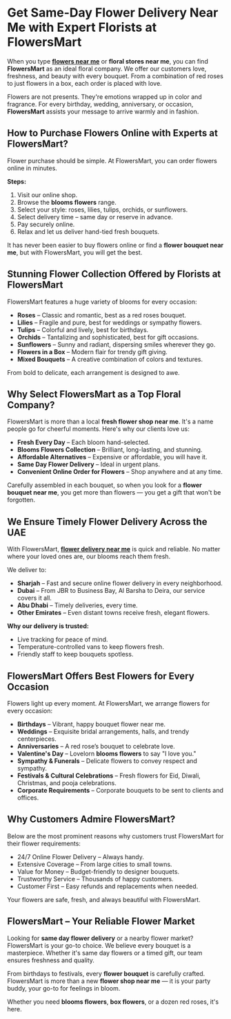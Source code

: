 # Get Same-Day Flower Delivery Near Me with Expert Florists at FlowersMart

When you type [**flowers near me**](https://flowersmart.ae/) or **floral stores near me**, you can find **FlowersMart** as an ideal floral company. We offer our customers love, freshness, and beauty with every bouquet. From a combination of red roses to just flowers in a box, each order is placed with love.  

Flowers are not presents. They're emotions wrapped up in color and fragrance. For every birthday, wedding, anniversary, or occasion, **FlowersMart** assists your message to arrive warmly and in fashion.

## How to Purchase Flowers Online with Experts at FlowersMart?

Flower purchase should be simple. At FlowersMart, you can order flowers online in minutes.

**Steps:**

1. Visit our online shop.  
2. Browse the **blooms flowers** range.  
3. Select your style: roses, lilies, tulips, orchids, or sunflowers.  
4. Select delivery time – same day or reserve in advance.  
5. Pay securely online.  
6. Relax and let us deliver hand-tied fresh bouquets.  

It has never been easier to buy flowers online or find a **flower bouquet near me**, but with FlowersMart, you will get the best.

## Stunning Flower Collection Offered by Florists at FlowersMart

FlowersMart features a huge variety of blooms for every occasion:

- **Roses** – Classic and romantic, best as a red roses bouquet.  
- **Lilies** – Fragile and pure, best for weddings or sympathy flowers.  
- **Tulips** – Colorful and lively, best for birthdays.  
- **Orchids** – Tantalizing and sophisticated, best for gift occasions.  
- **Sunflowers** – Sunny and radiant, dispersing smiles wherever they go.  
- **Flowers in a Box** – Modern flair for trendy gift giving.  
- **Mixed Bouquets** – A creative combination of colors and textures.  

From bold to delicate, each arrangement is designed to awe.

## Why Select FlowersMart as a Top Floral Company?

FlowersMart is more than a local **fresh flower shop near me**. It's a name people go for cheerful moments. Here's why our clients love us:

- **Fresh Every Day** – Each bloom hand-selected.  
- **Blooms Flowers Collection** – Brilliant, long-lasting, and stunning.  
- **Affordable Alternatives** – Expensive or affordable, you will have it.  
- **Same Day Flower Delivery** – Ideal in urgent plans.  
- **Convenient Online Order for Flowers** – Shop anywhere and at any time.  

Carefully assembled in each bouquet, so when you look for a **flower bouquet near me**, you get more than flowers — you get a gift that won't be forgotten.

## We Ensure Timely Flower Delivery Across the UAE

With FlowersMart, [**flower delivery near me**](https://flowersmart.ae/) is quick and reliable. No matter where your loved ones are, our blooms reach them fresh.

We deliver to:

- **Sharjah** – Fast and secure online flower delivery in every neighborhood.  
- **Dubai** – From JBR to Business Bay, Al Barsha to Deira, our service covers it all.  
- **Abu Dhabi** – Timely deliveries, every time.  
- **Other Emirates** – Even distant towns receive fresh, elegant flowers.  

**Why our delivery is trusted:**

- Live tracking for peace of mind.  
- Temperature-controlled vans to keep flowers fresh.  
- Friendly staff to keep bouquets spotless.  

## FlowersMart Offers Best Flowers for Every Occasion

Flowers light up every moment. At FlowersMart, we arrange flowers for every occasion:

- **Birthdays** – Vibrant, happy bouquet flower near me.  
- **Weddings** – Exquisite bridal arrangements, halls, and trendy centerpieces.  
- **Anniversaries** – A red rose’s bouquet to celebrate love.  
- **Valentine's Day** – Lovelorn **blooms flowers** to say "I love you."  
- **Sympathy & Funerals** – Delicate flowers to convey respect and sympathy.  
- **Festivals & Cultural Celebrations** – Fresh flowers for Eid, Diwali, Christmas, and pooja celebrations.  
- **Corporate Requirements** – Corporate bouquets to be sent to clients and offices.  

## Why Customers Admire FlowersMart?

Below are the most prominent reasons why customers trust FlowersMart for their flower requirements:

- 24/7 Online Flower Delivery – Always handy.  
- Extensive Coverage – From large cities to small towns.  
- Value for Money – Budget-friendly to designer bouquets.  
- Trustworthy Service – Thousands of happy customers.  
- Customer First – Easy refunds and replacements when needed.  

Your flowers are safe, fresh, and always beautiful with FlowersMart.

## FlowersMart – Your Reliable Flower Market

Looking for **same day flower delivery** or a nearby flower market? FlowersMart is your go-to choice. We believe every bouquet is a masterpiece. Whether it's same day flowers or a timed gift, our team ensures freshness and quality.

From birthdays to festivals, every **flower bouquet** is carefully crafted. FlowersMart is more than a new **flower shop near me** — it is your party buddy, your go-to for feelings in bloom.  

Whether you need **blooms flowers**, **box flowers**, or a dozen red roses, it's here.
